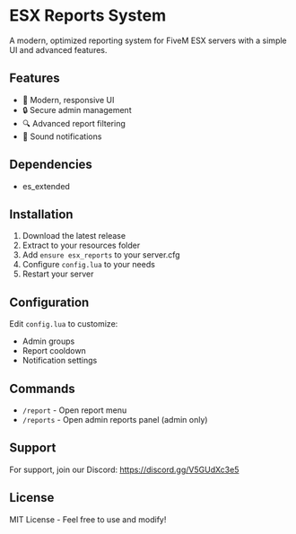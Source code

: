 # ESX Reports System

A modern, optimized reporting system for FiveM ESX servers with a simple UI and advanced features.

## Features
- 🎨 Modern, responsive UI
- 🔒 Secure admin management
- 🔍 Advanced report filtering
- 🎵 Sound notifications

## Dependencies
- es_extended

## Installation
1. Download the latest release
2. Extract to your resources folder
3. Add `ensure esx_reports` to your server.cfg
4. Configure `config.lua` to your needs
5. Restart your server

## Configuration
Edit `config.lua` to customize:
- Admin groups
- Report cooldown
- Notification settings

## Commands
- `/report` - Open report menu
- `/reports` - Open admin reports panel (admin only)

## Support
For support, join our Discord: https://discord.gg/V5GUdXc3e5

## License
MIT License - Feel free to use and modify!

